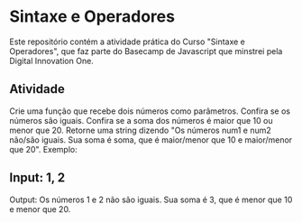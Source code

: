 # Sintaxe e Operadores
Este repositório contém a atividade prática do Curso "Sintaxe e Operadores", que faz parte do Basecamp de Javascript que minstrei pela Digital Innovation One.

## Atividade
Crie uma função que recebe dois números como parâmetros.
Confira se os números são iguais.
Confira se a soma dos números é maior que 10 ou menor que 20.
Retorne uma string dizendo "Os números num1 e num2 não/são iguais. Sua soma é soma, que é maior/menor que 10 e maior/menor que 20".
Exemplo:

## Input: 1, 2
Output: Os números 1 e 2 não são iguais. Sua soma é 3, que é menor que 10 e menor que 20.
